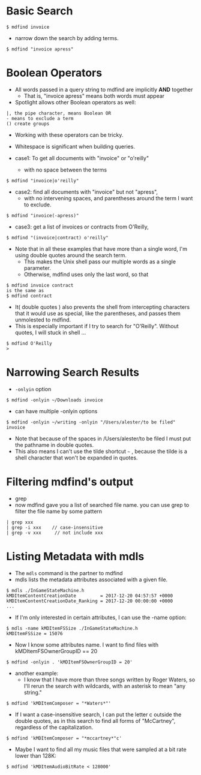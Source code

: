 

# Basic Search

```
$ mdfind invoice
```

 - narrow down the search by adding terms. 

```
$ mdfind "invoice apress"   
```

# Boolean Operators

 - All words passed in a query string to mdfind are implicitly **AND** together
    - That is, "invoice apress" means both words must appear
 - Spotlight allows other Boolean operators as well:

```
|, the pipe character, means Boolean OR
- means to exclude a term
() create groups
```

 - Working with these operators can be tricky.
 - Whitespace is significant when building queries. 

 - case1: To get all documents with "invoice" or "o'reilly"
    - with no space between the terms

```
$ mdfind "invoice|o'reilly"
```

 - case2: find all documents with "invoice" but not "apress",
    - with no intervening spaces, and parentheses around the term I want to exclude.

```
$ mdfind "invoice(-apress)"
```

 - case3: get a list of invoices or contracts from O'Reilly,


```
$ mdfind "(invoice|contract) o'reilly"
```
 
 - Note that in all these examples that have more than a single word, I'm using double quotes around the search term. 
    - This makes the Unix shell pass our multiple words as a single parameter. 
    - Otherwise, mdfind uses only the last word, so that

```
$ mdfind invoice contract
is the same as
$ mdfind contract
```

 - It( double quotes ) also prevents the shell from intercepting characters that it would use as special, like the parentheses, and passes them unmolested to mdfind. 
 - This is especially important if I try to search for "O'Reilly". Without quotes, I will stuck in shell ...

```
$ mdfind O'Reilly
>
```

# Narrowing Search Results

 - `-onlyin` option

```
$ mdfind -onlyin ~/Downloads invoice
```

 - can have multiple -onlyin options

```
$ mdfind -onlyin ~/writing -onlyin "/Users/alester/to be filed" invoice
```

 - Note that because of the spaces in /Users/alester/to be filed I must put the pathname in double quotes. 
 - This also means I can't use the tilde shortcut `~` , because the tilde is a shell character that won't be expanded in quotes.

# Filtering mdfind's output

 - grep
 - now mdfind gave you a list of searched file name.   you can use grep to filter the file name by some pattern

```
| grep xxx 
| grep -i xxx    // case-insensitive
| grep -v xxx     // not include xxx
```

# Listing Metadata with mdls

 - The `mdls` command is the partner to mdfind
 - mdls lists the metadata attributes associated with a given file.

```
$ mdls ./InGameStateMachine.h
kMDItemContentCreationDate         = 2017-12-20 04:57:57 +0000
kMDItemContentCreationDate_Ranking = 2017-12-20 00:00:00 +0000
...
```

 - If I'm only interested in certain attributes, I can use the -name option:

```
$ mdls -name kMDItemFSSize ./InGameStateMachine.h  
kMDItemFSSize = 15076
```

 
 - Now I know some attributes name. I want to find files with kMDItemFSOwnerGroupID == 20

```
$ mdfind -onlyin . 'kMDItemFSOwnerGroupID = 20'
```

 - another example:
    - I know that I have more than three songs written by Roger Waters, so I'll rerun the search with wildcards, with an asterisk to mean "any string."

```
$ mdfind 'kMDItemComposer = "*Waters*"'
```

 - If I want a case-insensitive search, I can put the letter c outside the double quotes, as in this search to find all forms of "McCartney", regardless of the capitalization.

```
$ mdfind 'kMDItemComposer = "*mccartney*"c'
```

 - Maybe I want to find all my music files that were sampled at a bit rate lower than 128K:

```
$ mdfind 'kMDItemAudioBitRate < 128000'
```


